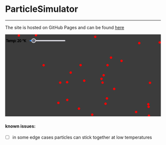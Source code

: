 # ParticleSimulator
-----

The site is hosted on GitHub Pages and can be found [here](https://sebastian-heinzenburger.github.io/TeilchenSimulator/)

![preview](preview.png)

#### known issues:
- [ ] in some edge cases particles can stick together at low temperatures
